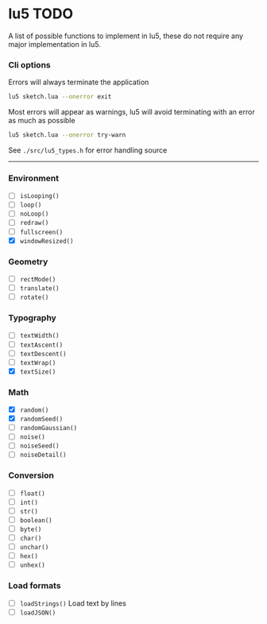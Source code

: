 # lu5 TODO

A list of possible functions to implement in lu5, these do not require any major implementation in lu5.

### Cli options

Errors will always terminate the application

```sh
lu5 sketch.lua --onerror exit
```

Most errors will appear as warnings, lu5 will avoid terminating with an error as much as possible

```sh
lu5 sketch.lua --onerror try-warn
```

See `./src/lu5_types.h` for error handling source

---

### Environment

- [ ] `isLooping()`
- [ ] `loop()`
- [ ] `noLoop()`
- [ ] `redraw()`
- [ ] `fullscreen()`
- [x] `windowResized()`

### Geometry

- [ ] `rectMode()`
- [ ] `translate()`
- [ ] `rotate()`

### Typography

- [ ] `textWidth()`
- [ ] `textAscent()`
- [ ] `textDescent()`
- [ ] `textWrap()`
- [x] `textSize()`

### Math

- [x] `random()`
- [x] `randomSeed()`
- [ ] `randomGaussian()`
- [ ] `noise()`
- [ ] `noiseSeed()`
- [ ] `noiseDetail()`

### Conversion

- [ ] `float()`
- [ ] `int()`
- [ ] `str()`
- [ ] `boolean()`
- [ ] `byte()`
- [ ] `char()`
- [ ] `unchar()`
- [ ] `hex()`
- [ ] `unhex()`

### Load formats

- [ ] `loadStrings()` Load text by lines
- [ ] `loadJSON()` 
